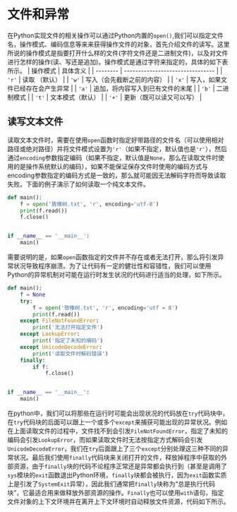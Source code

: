 # 文件和异常

在Python实现文件的相关操作可以通过Python内置的`open()`,我们可以指定文件名，操作模式、编码信息等来来获得操作文件的对象，首先介绍文件的读写。这里所说的操作模式是指要打开什么样的文件(字符文件还是二进制文件)，以及对文件进行怎样的操作(读、写还是追加)。操作模式是通过字符来指定的，具体的如下表所示。
| 操作模式 | 具体含义                         |
| -------- | -------------------------------- |
| `'r'`    | 读取 （默认）                    |
| `'w'`    | 写入（会先截断之前的内容）       |
| `'x'`    | 写入，如果文件已经存在会产生异常 |
| `'a'`    | 追加，将内容写入到已有文件的末尾 |
| `'b'`    | 二进制模式                       |
| `'t'`    | 文本模式（默认）                 |
| `'+'`    | 更新（既可以读又可以写）         |

## 读写文本文件

读取文本文件时，需要在使用`open`函数时指定好带路径的文件名（可以使用相对路径或绝对路径）并将文件模式设置为`'r'`（如果不指定，默认值也是`'r'`），然后通过`encoding`参数指定编码（如果不指定，默认值是`None`，那么在读取文件时使用的是操作系统默认的编码），如果不能保证保存文件时使用的编码方式与encoding参数指定的编码方式是一致的，那么就可能因无法解码字符而导致读取失败。下面的例子演示了如何读取一个纯文本文件。

```python
def main():
    f = open('致橡树.txt', 'r', encoding='utf-8')
    print(f.read())
    f.close()


if __name__ == '__main__':
    main()

```

需要说明的是，如果`open`函数指定的文件并不存在或者无法打开，那么将引发异常状况导致程序崩溃。为了让代码有一定的健壮性和容错性，我们可以使用Python的异常机制对可能在运行时发生状况的代码进行适当的处理，如下所示。

```python
def main():
    f = None
    try:
        f = open('致橡树.txt', 'r', encoding='utf = 8')
        print(f.read())
    except FileNotFoundError:
        print('无法打开指定文件')
    except LookupError:
        print('指定了未知的编码')
    except UnicodeDecodeError:
        print('读取文件时解码错误')
    finally:
        if f:
            f.close()


if __name__ == '__main__':
    main()
```

在python中，我们可以将那些在运行时可能会出现状况的代码放在`try`代码块中，在`try`代码块的后面可以跟上一个或多个`except`来捕获可能出现的异常状况。例如在上面读取文件的过程中，文件找不到会引发`FileNotFoundError`，指定了未知的编码会引发`LookupError`，而如果读取文件时无法按指定方式解码会引发`UnicodeDecodeError`，我们在`try`后面跟上了三个`except`分别处理这三种不同的异常状况。最后我们使用`finally`代码块来关闭打开的文件，释放掉程序中获取的外部资源，由于`finally`块的代码不论程序正常还是异常都会执行到（甚至是调用了`sys`模块的`exit`函数退出Python环境，`finally`块都会被执行，因为`exit`函数实质上是引发了`SystemExit`异常），因此我们通常把`finally`块称为“总是执行代码块”，它最适合用来做释放外部资源的操作。`Finally`也可以使用`with`语句，指定文件对象的上下文环境并在离开上下文环境时自动释放文件资源，代码如下所示。
```python
